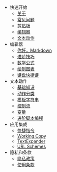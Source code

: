 - 快速开始
  - [关于](cn/README.md)
  - [常见问题](cn/faq.md)
  - [剪贴板](cn/quick-start/clipboard.md)
  - [编辑器](cn/quick-start/editor.md)
  - [文本动作](cn/quick-start/actions.md)
- 编辑器
  - [你好，Markdown](cn/editor/hello-markdown.md)
  - [进阶技巧](cn/editor/pro-tips.md)
  - [数学公式](cn/editor/math.md)
  - [绘制图表](cn/editor/diagrams.md)
  - [键盘快捷键](cn/editor/cheatsheet.md)
- 文本动作
  - [基础知识](cn/actions/basics.md)
  - [动作分类](cn/actions/categories.md)
  - [模板字符串](cn/actions/template-strings.md)
  - [控制流](cn/actions/control-flow.md)
  - [变量](cn/actions/variables.md)
  - [进阶脚本编程](cn/actions/scripting.md)
- 应用集成
  - [快捷指令](cn/integration/shortcuts.md)
  - [Working Copy](cn/integration/working-copy.md)
  - [TextExpander](cn/integration/text-expander.md)
  - [URL Schemes](cn/integration/url-schemes.md)
- 隐私和条款
  - [隐私政策](cn/privacy.md)
  - [使用条款](cn/terms.md)